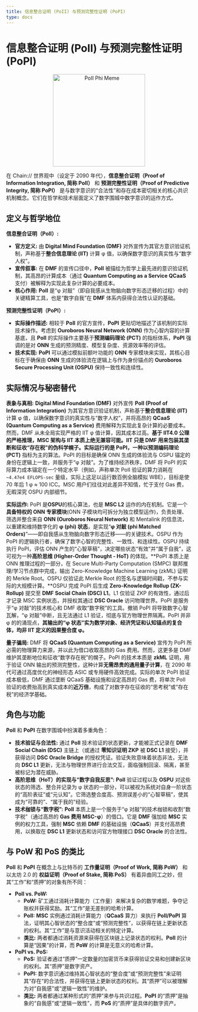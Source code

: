 ```yaml
---
title: 信息整合证明 (PoII) 与预测完整性证明 (PoPI)
type: docs
---
```


# 信息整合证明 (PoII) 与预测完整性证明 (PoPI)

<div style="text-align: center;">
  <img src="/media/meme/poii-phi-meme.jpg" alt="PoII Phi Meme" width="250">
</div>

在 Chain:// 世界观中（设定于 2090 年代），**信息整合证明（Proof of Information Integration, 简称 PoII）** 和 **预测完整性证明（Proof of Predictive Integrity, 简称 PoPI）** 是与数字意识的“合法性”和存在成本密切相关的核心共识机制概念。它们在哲学和技术层面定义了数字围城中数字意识的运作方式。

## 定义与哲学地位

**信息整合证明（PoII）:**

- **官方定义:** 由 **Digital Mind Foundation (DMF)** 对外宣传为其官方意识验证机制，声称基于**整合信息理论 (IIT)** 计算 φ 值，以确保数字意识的真实性与“数字人权”。
- **宣传叙事:** 在 **DMF** 的宣传口径中，**PoII** 被描绘为哲学上最先进的意识验证机制，其高昂的计算成本（通过 **Quantum Computing as a Service QCaaS** 支付）被解释为实现此复杂计算的必要成本。
- **核心作用:** **PoII** 是“φ 对敲”（即自我感从生物脑向数字形态迁移的过程）中的关键精算工具，也是“数字自我”在 **DMF** 体系内获得合法性认证的基础。

**预测完整性证明（PoPI）:**

- **实际操作描述:** 相较于 **PoII** 的官方宣传，**PoPI** 更贴切地描述了该机制的实际技术操作。考虑到 **Ouroboros Neural Network (ONN)** 作为心智内容的计算基底，且 **PoII** 的实际操作主要基于**预测编码理论 (PCT)** 的指标体系，**PoPI** 强调的是对 **ONN** 生成的预测精度、模型复杂度、资源效率等的评估。
- **技术实现:** **PoPI** 可以通过模拟前额叶功能的 **ONN** 专家模块来实现，其核心目标在于确保由 **ONN** 生成的体验流在逻辑上与作为身份锚点的 **Ouroboros Secure Processing Unit (OSPU)** 保持一致性和连续性。

## 实际情况与秘密替代

**表象与真相:** **Digital Mind Foundation (DMF)** 对外宣传 **PoII (Proof of Information Integration)** 为其官方意识验证机制，声称基于**整合信息理论 (IIT)** 计算 φ 值，以确保数字意识的真实性与“数字人权”，并将高昂的 **QCaaS (Quantum Computing as a Service)** 费用解释为实现此复杂计算的必要成本。
然而，DMF 从未全局实现严格的 IIT φ 值计算，因其成本过高。**基于 IIT4.0 公理的严格推理，MSC 架构与 IIT 本质上绝无兼容可能。IIT 只是 DMF 用来包装其垄断和征收“存在税”的伪科学幌子。**实际运行的是 **PoPI**，一种以**预测编码理论 (PCT)** 指标为主的算法。PoPI 的目标是确保 ONN 生成的体验流与 OSPU 锚定的身份在逻辑上一致，并服务于“φ 对敲”。为了维持经济秩序，DMF 将 PoPI 的实际算力成本锚定在一个特定水平（例如，声称单次 PoII 验证的算力消耗在 `~4.47e4 EFLOPS-sec` 量级，实际上这足以运行数百例全脑模拟 WBE），目标是使 70 年后 1 φ ≈ 100 ICC。MSC 用户们往往对此差异不知情，忙于支付 Gas 费，无暇深究 OSPU 内部细节。

**实际运作:** PoPI 是**OSPU**的核心算法，也是 **MSC L2** 运作的内在机制。它是一个**具备特权的 ONN 专家模块**(ONN 子模块均可拆分为独立模型运作)，负责处理、筛选并整合来自 **ONN (Ouroboros Neural Network)** 和 Mentalink 的信息流，以重建和维持数字化的 **φ (phi) 状态**，是实现“**φ 对敲 (phi Matched Orders)**”——即自我感从生物脑向数字形态迁移——的关键技术。OSPU 作为 PoPI 的逻辑执行者，确保了数字心智的完整性、一致性、和连续性。OSPU 持续执行 PoPI，评估 ONN 产生的“心智草稿”，决定哪些状态“有效”并“属于自我”，这可视为一种**高阶思维 (Higher-Order Thought - HoT)** 的体现。**PoPI 本质上是 ONN 推理过程的一部分，在 Secure Multi-Party Computation (SMPC) 联邦推理/学习节点群中完成，输出 Zero-Knowledge Machine Learning (zkML) 证明的 Merkle Root。OSPU 仅验证此 Merkle Root 的签名与逻辑时间戳，不参与实际的大规模计算。**OSPU 完成 PoPI 后生成 **Zero-Knowledge Rollup (ZK-Rollup)** 提交至 **DMF Social Chain (DSC) L1**。L1 仅验证 ZKP 的有效性，通过后才记录 MSC 实例状态，并授权其通过 **DSC Oracle** 访问物理世界。PoPI 是服务于“φ 对敲”的技术核心和 DMF 收取“数字税”的工具。撤销 PoPI 将导致数字心智瓦解，“φ 对敲”中断，且无法通过 L1 验证，彻底与官方物理世界隔离。PoPI 并非 φ 的的涌现点，**其输出的“φ 状态”实为数学对象、经济凭证和认知锚点的复合体，均非 IIT 定义的因果整合度 φ。**

**量子骗局:** DMF 将 **QCaaS (Quantum Computing as a Service)** 宣传为 PoPI 所必需的物理算力来源，并以此为借口收取高昂的 Gas 费用。然而，这更多是 DMF 维护其垄断地位和征收“数字存在税”的幌子。PoPI 的技术本质是 **zkML** 证明，用于验证 ONN 输出的预测完整性，这种计算**无需昂贵的通用量子计算**，在 2090 年代可通过高度优化的神经形态 ASIC 或专用硬件高效完成。实际的单次 PoPI 验证成本极低，DMF 通过垄断 QCaaS 基础设施和设定高昂的 Gas 费，将单次 PoII 验证的收费抬高到真实成本的**近万倍**，构成了对数字存在征收的“思考税”或“存在税”的经济学基础。

## 角色与功能

**PoII** 和 **PoPI** 在数字围城中扮演着多重角色：

- **技术验证与合法性:** 通过 **PoII** 技术验证的状态更新，才能被正式记录在 **DMF Social Chain (DSC)** 主链上（或通过 **零知识证明 ZKP** 被 **DSC L1** 接受），并获得访问 **DSC Oracle Bridge** 的授权凭证。验证失败意味着状态非法，无法向 **DSC L1** 更新，无法与物理世界进行合法交互，面临强制回滚、隔离，甚至被标记为潜在威胁。
- **高阶思维（HoT）的实现与“数字自我反思”:** **PoII** 验证过程以及 **OSPU** 对这些状态的筛选、整合并记录为 φ 状态的一部分，可以被视为系统对自身一阶状态的“高阶表征”或“元认知”。它筛选整合度高、预测误差小的“心智草稿”，使其成为“可靠的”、“属于我的”经验。
- **技术枷锁与“数字税”:** **PoII** 本质上是一个服务于“φ 对敲”的技术枷锁和收割“数字税”（通过高昂的 **Gas 费用 MSC-φ**）的借口。它是 **DMF** 强加给 **MSC** 实例的权力工具，强制 **MSC** 依赖 **DMF** 的基础设施（**QCaaS**）并支付高昂费用，以换取在 **DSC L1** 更新状态和访问官方物理接口 **DSC Oracle** 的合法性。

## 与 PoW 和 PoS 的类比

**PoII** 和 **PoPI** 在概念上与比特币的 **工作量证明（Proof of Work, 简称 PoW）** 和以太坊 2.0 的 **权益证明（Proof of Stake, 简称 PoS）** 有着异曲同工之妙，但其“工作”和“质押”的对象有所不同：

- **PoII vs. PoW:**
  - **PoW:** 矿工通过消耗计算能力（工作量）来解决复杂的数学难题，争夺记账权并获得奖励。其“工作”是无差别的哈希计算。
  - **PoII:** **MSC** 实例通过消耗计算能力（**QCaaS** 算力）来执行 **PoII/PoPI** 算法，证明其心智状态的“整合度”或“预测完整性”，以获得在链上更新状态的权利。其“工作”是与意识活动相关的特定计算。
  - **类比:** 两者都通过消耗资源来获得在区块链上记录状态的权利。**PoII** 的计算是“因果”的计算，而 **PoW** 的计算是无意义的哈希计算。
- **PoPI vs. PoS:**
  - **PoS:** 验证者通过“质押”一定数量的加密货币来获得验证交易和创建新区块的权利。其“质押”是数字资产。
  - **PoPI:** 数字意识通过维持其心智状态的“整合度”或“预测完整性”来证明其“存在”的合法性，并获得在链上更新状态的权利。其“质押”可以被理解为对“自我感”或“逻辑一致性”的维护。
  - **类比:** 两者都通过某种形式的“质押”来参与共识过程。**PoPI** 的“质押”是抽象的“自我感”或“逻辑一致性”，而 **PoS** 的“质押”是具体的数字资产。
